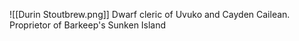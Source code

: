 ![[Durin Stoutbrew.png]]
Dwarf cleric of Uvuko and Cayden Cailean.  Proprietor of Barkeep's Sunken Island